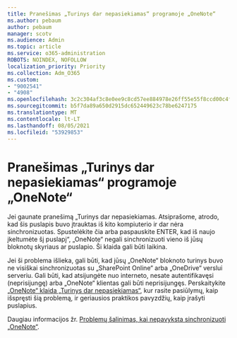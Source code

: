 ```yaml
---
title: Pranešimas „Turinys dar nepasiekiamas“ programoje „OneNote“
ms.author: pebaum
author: pebaum
manager: scotv
ms.audience: Admin
ms.topic: article
ms.service: o365-administration
ROBOTS: NOINDEX, NOFOLLOW
localization_priority: Priority
ms.collection: Adm_O365
ms.custom:
- "9002541"
- "4908"
ms.openlocfilehash: 3c2c304af3c8e0ee9c8cd57ee884978e26ff55e55f8ccd00c4f72966186fcd3b
ms.sourcegitcommit: b5f7da89a650d2915dc652449623c78be6247175
ms.translationtype: MT
ms.contentlocale: lt-LT
ms.lasthandoff: 08/05/2021
ms.locfileid: "53929853"
---
```

# <a name="content-not-yet-available-message-in-onenote"></a>Pranešimas „Turinys dar nepasiekiamas“ programoje „OneNote“

Jei gaunate pranešimą „Turinys dar nepasiekiamas. Atsiprašome, atrodo, kad šis puslapis buvo įtrauktas iš kito kompiuterio ir dar nėra sinchronizuotas. Spustelėkite čia arba paspauskite ENTER, kad iš naujo įkeltumėte šį puslapį“, „OneNote“ negali sinchronizuoti vieno iš jūsų bloknotų skyriaus ar puslapio. Ši klaida gali būti laikina.

Jei ši problema išlieka, gali būti, kad jūsų „OneNote“ bloknoto turinys buvo ne visiškai sinchronizuotas su „SharePoint Online“ arba „OneDrive“ verslui serveriu. Gali būti, kad atsijungėte nuo interneto, nesate autentifikavęsi (neprisijungę) arba „OneNote“ klientas gali būti neprisijungęs. Perskaitykite [„OneNote“ klaida „Turinys dar nepasiekiamas“](https://docs.microsoft.com/office/troubleshoot/onenote/onenote-error-content-not-yet-available), kur rasite pasiūlymų, kaip išspręsti šią problemą, ir geriausios praktikos pavyzdžių, kaip įrašyti puslapius.

Daugiau informacijos žr. [Problemų šalinimas, kai nepavyksta sinchronizuoti „OneNote“](https://support.office.com/article/Fix-issues-when-you-can-t-sync-OneNote-299495ef-66d1-448f-90c1-b785a6968d45).
